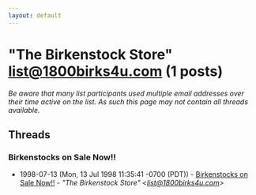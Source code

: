 ```yaml
---
layout: default
---
```


# "The Birkenstock Store" <list@1800birks4u.com> (1 posts)

_Be aware that many list participants used multiple email addresses over their time active on the list. As such this page may not contain all threads available._

## Threads

### Birkenstocks on Sale Now!!
+ 1998-07-13 (Mon, 13 Jul 1998 11:35:41 -0700 (PDT)) - [Birkenstocks on Sale Now!!](/archive/1998/07/d800012651dc965509460b1bcf565b029261a25a632ae9a3c445e0d03cba3294) - _"The Birkenstock Store" \<list@1800birks4u.com\>_

